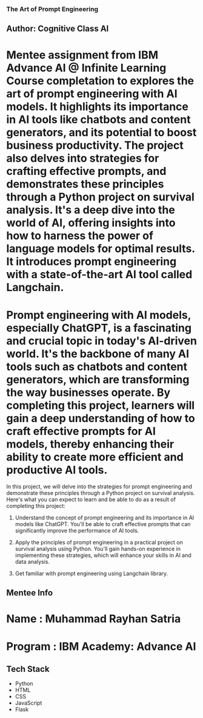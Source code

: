 ### The Art of Prompt Engineering
## Author: Cognitive Class AI
# Mentee assignment from IBM Advance AI @ Infinite Learning Course completation to explores the art of prompt engineering with AI models. It highlights its importance in AI tools like chatbots and content generators, and its potential to boost business productivity. The project also delves into strategies for crafting effective prompts, and demonstrates these principles through a Python project on survival analysis. It's a deep dive into the world of AI, offering insights into how to harness the power of language models for optimal results. It introduces prompt engineering with a state-of-the-art AI tool called Langchain.

# Prompt engineering with AI models, especially ChatGPT, is a fascinating and crucial topic in today's AI-driven world. It's the backbone of many AI tools such as chatbots and content generators, which are transforming the way businesses operate. By completing this project, learners will gain a deep understanding of how to craft effective prompts for AI models, thereby enhancing their ability to create more efficient and productive AI tools.

In this project, we will delve into the strategies for prompt engineering and demonstrate these principles through a Python project on survival analysis. Here's what you can expect to learn and be able to do as a result of completing this project:

1. Understand the concept of prompt engineering and its importance in AI models like ChatGPT. You'll be able to craft effective prompts that can significantly improve the performance of AI tools.

2. Apply the principles of prompt engineering in a practical project on survival analysis using Python. You'll gain hands-on experience in implementing these strategies, which will enhance your skills in AI and data analysis.

3. Get familiar with prompt engineering using Langchain library.

## Mentee Info

# Name : Muhammad Rayhan Satria

# Program : IBM Academy: Advance AI

## Tech Stack

- Python
- HTML
- CSS
- JavaScript
- Flask

